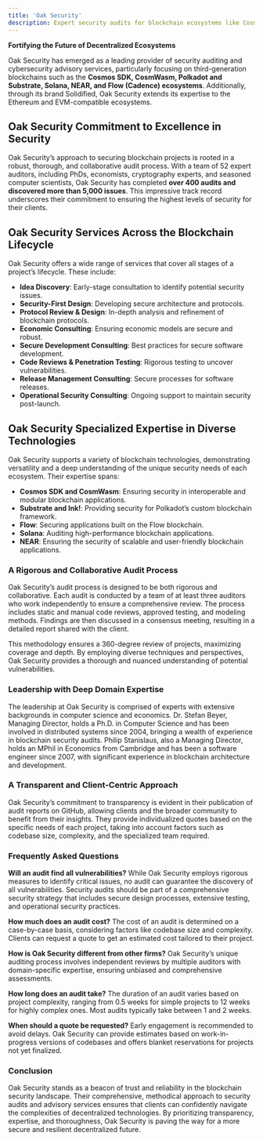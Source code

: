 ```yaml
---
title: 'Oak Security'
description: Expert security audits for blockchain ecosystems like Cosmos, Polkadot, Solana, NEAR, Flow, and Ethereum by Oak Security.
---
```


**Fortifying the Future of Decentralized Ecosystems**

Oak Security has emerged as a leading provider of security auditing and cybersecurity advisory services, particularly focusing on third-generation blockchains such as the **Cosmos SDK, CosmWasm, Polkadot and Substrate, Solana, NEAR, and Flow (Cadence) ecosystems**. Additionally, through its brand Solidified, Oak Security extends its expertise to the Ethereum and EVM-compatible ecosystems.

## Oak Security Commitment to Excellence in Security

Oak Security’s approach to securing blockchain projects is rooted in a robust, thorough, and collaborative audit process. With a team of 52 expert auditors, including PhDs, economists, cryptography experts, and seasoned computer scientists, Oak Security has completed **over 400 audits and discovered more than 5,000 issues**. This impressive track record underscores their commitment to ensuring the highest levels of security for their clients.

## Oak Security Services Across the Blockchain Lifecycle

Oak Security offers a wide range of services that cover all stages of a project’s lifecycle. These include:

- **Idea Discovery**: Early-stage consultation to identify potential security issues.
- **Security-First Design**: Developing secure architecture and protocols.
- **Protocol Review &amp; Design**: In-depth analysis and refinement of blockchain protocols.
- **Economic Consulting**: Ensuring economic models are secure and robust.
- **Secure Development Consulting**: Best practices for secure software development.
- **Code Reviews &amp; Penetration Testing**: Rigorous testing to uncover vulnerabilities.
- **Release Management Consulting**: Secure processes for software releases.
- **Operational Security Consulting**: Ongoing support to maintain security post-launch.

## Oak Security Specialized Expertise in Diverse Technologies

Oak Security supports a variety of blockchain technologies, demonstrating versatility and a deep understanding of the unique security needs of each ecosystem. Their expertise spans:

- **Cosmos SDK and CosmWasm**: Ensuring security in interoperable and modular blockchain applications.
- **Substrate and Ink!**: Providing security for Polkadot’s custom blockchain framework.
- **Flow**: Securing applications built on the Flow blockchain.
- **Solana**: Auditing high-performance blockchain applications.
- **NEAR**: Ensuring the security of scalable and user-friendly blockchain applications.

### A Rigorous and Collaborative Audit Process

Oak Security’s audit process is designed to be both rigorous and collaborative. Each audit is conducted by a team of at least three auditors who work independently to ensure a comprehensive review. The process includes static and manual code reviews, approved testing, and modeling methods. Findings are then discussed in a consensus meeting, resulting in a detailed report shared with the client.

This methodology ensures a 360-degree review of projects, maximizing coverage and depth. By employing diverse techniques and perspectives, Oak Security provides a thorough and nuanced understanding of potential vulnerabilities.

### Leadership with Deep Domain Expertise

The leadership at Oak Security is comprised of experts with extensive backgrounds in computer science and economics. Dr. Stefan Beyer, Managing Director, holds a Ph.D. in Computer Science and has been involved in distributed systems since 2004, bringing a wealth of experience in blockchain security audits. Philip Stanislaus, also a Managing Director, holds an MPhil in Economics from Cambridge and has been a software engineer since 2007, with significant experience in blockchain architecture and development.

### A Transparent and Client-Centric Approach

Oak Security’s commitment to transparency is evident in their publication of audit reports on GitHub, allowing clients and the broader community to benefit from their insights. They provide individualized quotes based on the specific needs of each project, taking into account factors such as codebase size, complexity, and the specialized team required.

### Frequently Asked Questions

**Will an audit find all vulnerabilities?** While Oak Security employs rigorous measures to identify critical issues, no audit can guarantee the discovery of all vulnerabilities. Security audits should be part of a comprehensive security strategy that includes secure design processes, extensive testing, and operational security practices.

**How much does an audit cost?** The cost of an audit is determined on a case-by-case basis, considering factors like codebase size and complexity. Clients can request a quote to get an estimated cost tailored to their project.

**How is Oak Security different from other firms?** Oak Security’s unique auditing process involves independent reviews by multiple auditors with domain-specific expertise, ensuring unbiased and comprehensive assessments.

**How long does an audit take?** The duration of an audit varies based on project complexity, ranging from 0.5 weeks for simple projects to 12 weeks for highly complex ones. Most audits typically take between 1 and 2 weeks.

**When should a quote be requested?** Early engagement is recommended to avoid delays. Oak Security can provide estimates based on work-in-progress versions of codebases and offers blanket reservations for projects not yet finalized.

### Conclusion

Oak Security stands as a beacon of trust and reliability in the blockchain security landscape. Their comprehensive, methodical approach to security audits and advisory services ensures that clients can confidently navigate the complexities of decentralized technologies. By prioritizing transparency, expertise, and thoroughness, Oak Security is paving the way for a more secure and resilient decentralized future.
